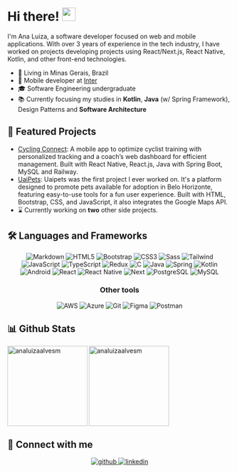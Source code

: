 # Hi there! <img src="https://raw.githubusercontent.com/MartinHeinz/MartinHeinz/master/wave.gif" width="30px" height="30px" />

I'm Ana Luiza, a software developer focused on web and mobile applications. With over 3 years of experience in the tech industry, I have worked on projects developing projects using React/Next.js, React Native, Kotlin, and other front-end technologies.

- 📍 Living in Minas Gerais, Brazil
- 💼 Mobile developer at <a href="https://inter.co/">Inter</a>
- 🎓 Software Engineering undergraduate
- 📚 Currently focusing my studies in <b>Kotlin</b>, <b>Java</b> (w/ Spring Framework), Design Patterns and <b>Software Architecture</b>

## 🌟 Featured Projects
- <a href="https://github.com/analuizaalvesm/cycling-connect">Cycling Connect</a>: A mobile app to optimize cyclist training with personalized tracking and a coach’s web dashboard for efficient management. Built with React Native, React.js, Java with Spring Boot, MySQL and Railway.
- <a href="https://github.com/ICEI-PUC-Minas-PPLES-TI/plf-es-2021-1-ti1-7924100-adocao-de-pets-em-bh-uaipets">UaiPets</a>: Uaipets was the first project I ever worked on. It's a platform designed to promote pets available for adoption in Belo Horizonte, featuring easy-to-use tools for a fun user experience. Built with HTML, Bootstrap, CSS, and JavaScript, it also integrates the Google Maps API.
- ⌛ Currently working on <b>two</b> other side projects.

## 🛠️ Languages and Frameworks
<div align="center">
  
![Markdown](https://img.shields.io/badge/Markdown-000?style=for-the-badge&logo=markdown)
![HTML5](https://img.shields.io/badge/HTML5-E34F26?style=for-the-badge&logo=html5&logoColor=white)
![Bootstrap](https://img.shields.io/badge/-boostrap-0D1117?style=for-the-badge&logo=bootstrap&labelColor=0D1117)
![CSS3](https://img.shields.io/badge/CSS3-1572B6?style=for-the-badge&logo=css3&logoColor=white)
![Sass](https://img.shields.io/badge/Sass-000?style=for-the-badge&logo=sass)
![Tailwind](https://img.shields.io/badge/tailwindcss-%2338B2AC.svg?style=for-the-badge&logo=tailwind-css&logoColor=white)
![JavaScript](https://img.shields.io/badge/JavaScript-F7DF1E?style=for-the-badge&logo=javascript&logoColor=black)
![TypeScript](https://img.shields.io/badge/TypeScript-007ACC?style=for-the-badge&logo=typescript&logoColor=white)
![Redux](https://img.shields.io/badge/redux-%23593d88.svg?style=for-the-badge&logo=redux&logoColor=white)
![C](https://img.shields.io/badge/C-00599C?style=for-the-badge&logo=c&logoColor=white)
![Java](https://img.shields.io/badge/java-%23ED8B00.svg?style=for-the-badge&logo=openjdk&logoColor=white)
![Spring](https://img.shields.io/badge/spring-%236DB33F.svg?style=for-the-badge&logo=spring&logoColor=white)
![Kotlin](https://img.shields.io/badge/Kotlin-0095D5?&style=for-the-badge&logo=kotlin&logoColor=white)
![Android](https://img.shields.io/badge/Android-3DDC84?style=for-the-badge&logo=android&logoColor=white)
![React](https://img.shields.io/badge/React-20232A?style=for-the-badge&logo=react&logoColor=61DAFB)
![React Native](https://img.shields.io/badge/React_Native-20232A?style=for-the-badge&logo=react&logoColor=61DAFB)
![Next](https://img.shields.io/badge/Next-black?style=for-the-badge&logo=next.js&logoColor=white)
![PostgreSQL](https://img.shields.io/badge/PostgreSQL-000?style=for-the-badge&logo=postgresql)
![MySQL](https://img.shields.io/badge/MySQL-00000F?style=for-the-badge&logo=mysql&logoColor=white)

<div align="center">

### Other tools
  
![AWS](https://img.shields.io/badge/AWS-000.svg?style=for-the-badge&logo=amazon-aws&logoColor=white)
![Azure](https://img.shields.io/badge/Azure-blue?style=for-the-badge&logo=microsoft%20azure&logoColor=blue&labelColor=FFFFFF&link=https%3A%2F%2Fimages.app.goo.gl%2FK7PN1jYJd57x4q7A8)
![Git](https://img.shields.io/badge/GIT-E44C30?style=for-the-badge&logo=git&logoColor=white)
![Figma](https://img.shields.io/badge/Figma-696969?style=for-the-badge&logo=figma&logoColor=figma)
![Postman](https://img.shields.io/badge/Postman-FF6C37.svg?style=for-the-badge&logo=Postman&logoColor=white)
</div>

</div>

## 📊 Github Stats
<img align="left" height="180em" src="https://github-readme-stats.vercel.app/api?username=analuizaalvesm&theme=one_dark_pro&show_icons=true&locale=en" alt="analuizaalvesm" />

<img align="center" height="180em" src="https://github-readme-stats.vercel.app/api/top-langs?username=analuizaalvesm&theme=one_dark_pro&show_icons=true&locale=en&layout=compact" alt="analuizaalvesm" />

## 🤝 Connect with me
<div align="center">
<a href="https://github.com/analuizaalvesm" target="_blank">
<img src=https://img.shields.io/badge/github-%2324292e.svg?&style=for-the-badge&logo=github&logoColor=white alt=github style="margin-bottom: 5px;" />
</a>
<a href="https://www.linkedin.com/in/ana-luiza-alves-1139aa205/" target="_blank">
<img src=https://img.shields.io/badge/linkedin-%231E77B5.svg?&style=for-the-badge&logo=linkedin&logoColor=white alt=linkedin style="margin-bottom: 5px;" />
</a>
</div>  

